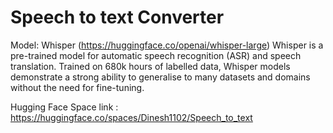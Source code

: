 # Speech to text Converter

Model: Whisper (https://huggingface.co/openai/whisper-large)
Whisper is a pre-trained model for automatic speech recognition (ASR) and speech translation. Trained on 680k hours of labelled data, Whisper models demonstrate a strong ability to generalise to many datasets and domains without the need for fine-tuning.

Hugging Face Space link : https://huggingface.co/spaces/Dinesh1102/Speech_to_text
